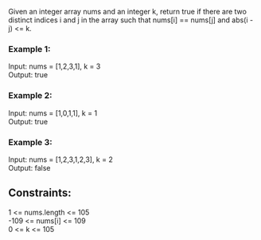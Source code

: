   Given an integer array nums and an integer k, return true if there are two distinct indices i and j in the array such that nums[i] == nums[j] and abs(i - j) <= k.  

 

### Example 1:  
 
Input: nums = [1,2,3,1], k = 3  
Output: true  
### Example 2:  

Input: nums = [1,0,1,1], k = 1  
Output: true  
### Example 3:  

Input: nums = [1,2,3,1,2,3], k = 2  
Output: false  
 

## Constraints:    

1 <= nums.length <= 105  
-109 <= nums[i] <= 109  
0 <= k <= 105  
